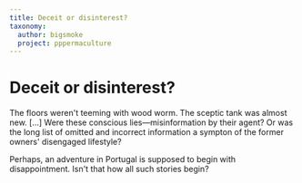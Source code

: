 ```yaml
---
title: Deceit or disinterest?
taxonomy:
  author: bigsmoke
  project: pppermaculture
---
```


# Deceit or disinterest?

The floors weren't teeming with wood worm. The sceptic tank was almost new. […] Were these conscious lies—misinformation by their agent? Or was the long list of omitted and incorrect information a sympton of the former owners' disengaged lifestyle?

Perhaps, an adventure in Portugal is supposed to begin with disappointment. Isn't that how all such stories begin?

<?project-insert?>
